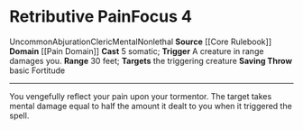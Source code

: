 ﻿---
actions: '[reaction]'
area: null
bloodline: null
component:
- Somatic
cost: null
deity: null
domain:
- '[[DATABASE/domain/Pain Domain|Pain]]'
duration: null
element: null
heighten: null
heighten_level: '4'
id: '447'
lesson: null
level: '4'
mystery: null
name: Retributive Pain
patron_theme: null
range: 30 feet
rarity: Uncommon
requirement: null
saving_throw: basicFortitude
school: Abjuration
source: '[[DATABASE/source/Core Rulebook|Core Rulebook]]'
target: the triggering creature
tradition: null
trait:
- '[[DATABASE/trait/Abjuration|Abjuration]]'
- '[[DATABASE/trait/Cleric|Cleric]]'
- '[[DATABASE/trait/Mental|Mental]]'
- '[[DATABASE/trait/Nonlethal|Nonlethal]]'
- '[[DATABASE/trait/Uncommon|Uncommon]]'
trigger: A creature in range damages you.
type: Focus

---
# Retributive Pain<span class="item-type">Focus 4</span>

<span class="trait-uncommon item-trait">Uncommon</span><span class="item-trait">Abjuration</span><span class="item-trait">Cleric</span><span class="item-trait">Mental</span><span class="item-trait">Nonlethal</span>
**Source** [[Core Rulebook]] 
**Domain** [[Pain Domain]]
**Cast** <span class="action-icon">5</span> somatic; **Trigger** A creature in range damages you.
**Range** 30 feet; **Targets** the triggering creature
**Saving Throw** basic Fortitude

---
You vengefully reflect your pain upon your tormentor. The target takes mental damage equal to half the amount it dealt to you when it triggered the spell.